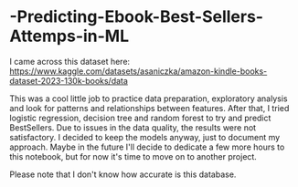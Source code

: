 # -Predicting-Ebook-Best-Sellers-Attemps-in-ML

I came across this dataset here: https://www.kaggle.com/datasets/asaniczka/amazon-kindle-books-dataset-2023-130k-books/data 

This was a cool little job to practice data preparation, exploratory analysis and look for patterns and relationships between features.
After that, I tried logistic regression, decision tree and random forest to try and predict BestSellers. Due to issues in the data quality, the results were not satisfactory.
I decided to keep the models anyway, just to document my approach. Maybe in the future I'll decide to dedicate a few more hours to this notebook, but for now it's time to move on to another project.

Please note that I don't know how accurate is this database.
